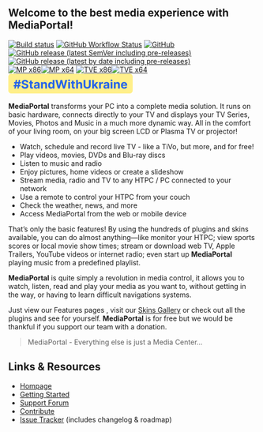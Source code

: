 ## Welcome to the best media experience with MediaPortal!
[![Build status](https://ci.appveyor.com/api/projects/status/mqvm5gyxdxqnyy5f?svg=true)](https://ci.appveyor.com/project/MediaPortal/mediaportal-1)
[![GitHub Workflow Status](https://img.shields.io/github/actions/workflow/status/MediaPortal/MediaPortal-1/mediaportal.yml?logo=github)](https://github.com/MediaPortal/MediaPortal-1/actions)
[![GitHub](https://img.shields.io/github/license/Mediaportal/Mediaportal-1?color=blue)](https://github.com/MediaPortal/MediaPortal-1/blob/master/LICENSE)
[![GitHub release (latest SemVer including pre-releases)](https://img.shields.io/github/v/release/MediaPortal/MediaPortal-1?include_prereleases)](https://github.com/MediaPortal/MediaPortal-1/releases)
[![GitHub release (latest by date including pre-releases)](https://img.shields.io/github/downloads-pre/Mediaportal/Mediaportal-1/latest/total?label=release@downloads)](https://github.com/MediaPortal/MediaPortal-1/releases)<br />
[![MP x86](https://img.shields.io/badge/MP-x86-orange?logo=windows&logoColor=white)](https://github.com/MediaPortal/MediaPortal-1/releases)[![MP x64](https://img.shields.io/badge/x64-blue?logoColor=white)](https://github.com/MediaPortal/MediaPortal-1/releases)
[![TVE x86](https://img.shields.io/badge/TVE-x86-orange?logo=windows&logoColor=white)](https://github.com/MediaPortal/MediaPortal-1/releases)[![TVE x64](https://img.shields.io/badge/x64-blue?logoColor=white)](https://github.com/MediaPortal/MediaPortal-1/releases)
[![StandWithUkraine](https://raw.githubusercontent.com/vshymanskyy/StandWithUkraine/main/badges/StandWithUkraine.svg)](https://github.com/vshymanskyy/StandWithUkraine/blob/main/docs/README.md)

__MediaPortal__ transforms your PC into a complete media solution.
It runs on basic hardware, connects directly to your TV and displays your TV Series, Movies, Photos and Music in a much more dynamic way. All in the comfort of your living room, on your big screen LCD or Plasma TV or projector!

 * Watch, schedule and record live TV - like a TiVo, but more, and for free!
 * Play videos, movies, DVDs and Blu-ray discs 
 * Listen to music and radio
 * Enjoy pictures, home videos or create a slideshow
 * Stream media, radio and TV to any HTPC / PC connected to your network 
 * Use a remote to control your HTPC from your couch
 * Check the weather, news, and more
 * Access MediaPortal from the web or mobile device

That’s only the basic features! By using the hundreds of plugins and skins available, you can do almost anything—like monitor your HTPC; view sports scores or local movie show times; stream or download web TV, Apple Trailers, YouTube videos or internet radio; even start up __MediaPortal__ playing music from a predefined playlist.

__MediaPortal__ is quite simply a revolution in media control, it allows you to watch, listen, read and play your media as you want to, without getting in the way, or having to learn difficult navigations systems.

Just view our Features pages , visit our [Skins Gallery](https://www.team-mediaportal.com/extensions/skins) or check out all the plugins and see for yourself.
__MediaPortal__ is for free but  we would be thankful if you support our team with a donation.

> MediaPortal - Everything else is just a Media Center...

## Links & Resources

 * [Hompage](https://www.team-mediaportal.com/)
 * [Getting Started](https://www.team-mediaportal.com/wiki/display/MediaPortal1/Getting+Started)
 * [Support Forum](https://forum.team-mediaportal.com/categories/mediaportal-1.231/)
 * [Contribute](https://www.team-mediaportal.com/wiki/display/MediaPortal1/Contribute+to+MediaPortal)
 * [Issue Tracker](https://issues.team-mediaportal.com/browse/MP1) (includes changelog & roadmap)
